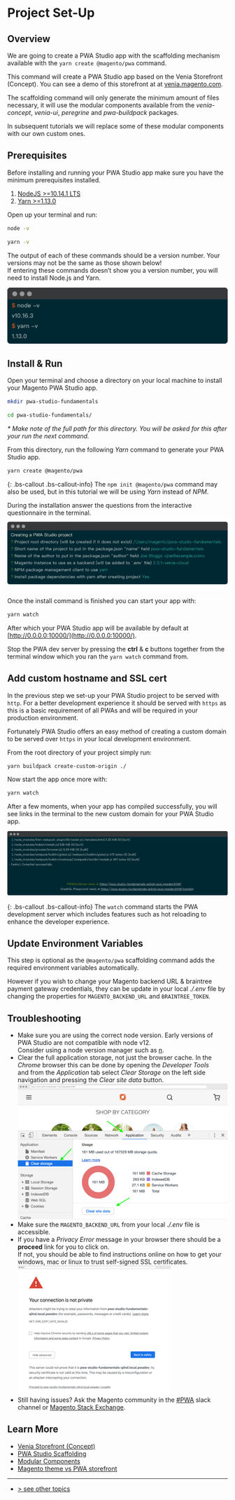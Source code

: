 # Project Set-Up

## Overview

We are going to create a PWA Studio app with the scaffolding mechanism available with 
the `yarn create @magento/pwa` command.

This command will create a PWA Studio app based on the Venia Storefront (Concept). 
You can see a demo of this storefront at at [venia.magento.com][].   

The scaffolding command will only generate the minimum amount of files necessary, 
it will use the modular components available from 
the _venia-concept_, _venia-ui_, _peregrine_ and _pwa-buildpack_ packages.    

In subsequent tutorials we will replace some of these modular components with our own custom ones.

## Prerequisites

Before installing and running your PWA Studio app make sure you have the minimum prerequisites installed.

1.  [NodeJS >=10.14.1 LTS](https://nodejs.org/en/)
1.  [Yarn >=1.13.0](https://yarnpkg.com)

Open up your terminal and run:

```bash
node -v
```

```bash
yarn -v
```

The output of each of these commands should be a version number. 
Your versions may not be the same as those shown below!    
If entering these commands doesn’t show you a version number, you will need to install Node.js and Yarn.

![prerequisites screen-shot][]

## Install & Run

Open your terminal and choose a directory on your local machine to install your Magento PWA Studio app.

```bash
mkdir pwa-studio-fundamentals
```

```bash
cd pwa-studio-fundamentals/
```

_* Make note of the full path for this directory. You will be asked for this after your run the next command._

From this directory, run the following _Yarn_ command to generate your PWA Studio app. 
```bash
yarn create @magento/pwa
```

{: .bs-callout .bs-callout-info}
The `npm init @magento/pwa` command may also be used, but in this tutorial we will be using _Yarn_ instead of _NPM_.

During the installation answer the questions from the interactive questionnaire in the terminal.
![interactive questionnaire screen-shot][]

Once the install command is finished you can start your app with:

```bash
yarn watch
```

After which your PWA Studio app will be available by default at [http://0.0.0.0:10000/](http://0.0.0.0:10000/).

Stop the PWA dev server by pressing the **ctrl** & **c** buttons together 
from the terminal window which you ran the `yarn watch` command from.

## Add custom hostname and SSL cert

In the previous step we set-up your PWA Studio project to be served with `http`.
For a better development experience it should be served with `https` as this is a basic requirement of all PWAs
and will be required in your production environment.

Fortunately PWA Studio offers an easy method of creating a custom domain to be served over `https`
in your local development environment.

From the root directory of your project simply run:

```bash
yarn buildpack create-custom-origin ./
```

Now start the app once more with:

```bash
yarn watch
```

After a few moments, when your app has compiled successfully, you will see links in the terminal to the 
new custom domain for your PWA Studio app.

![compiled successfully screen-shot][]

{: .bs-callout .bs-callout-info}
The `watch` command starts the PWA development server which includes features such as hot reloading to 
enhance the developer experience.

## Update Environment Variables 

This step is optional as the `@magento/pwa` scaffolding command adds the required environment variables automatically.

However if you wish to change your Magento backend URL & braintree payment gateway credentials, 
they can be update in your local _./.env_ file by changing the properties for `MAGENTO_BACKEND_URL` and `BRAINTREE_TOKEN`.

## Troubleshooting

-   Make sure you are using the correct node version.  Early versions of PWA Studio are not compatible with node v12.     
    Consider using a node version manager such as [n][].
-   Clear the full application storage, not just the browser cache.
    In the _Chrome_ browser this can be done by opening the _Developer Tools_    
    and from the _Application_ tab select _Clear Storage_ on the left side navigation
    and pressing the _Clear site data_ button.     
    ![clear storage][]
-   Make sure the `MAGENTO_BACKEND_URL` from your local _./.env_ file is accessible.
-   If you have a _Privacy Error_ message in your browser there should be a **proceed** link for you to click on.    
    If not, you should be able to find instructions online on how to get your windows, mac or linux to trust self-signed SSL certificates.     
    ![privacy error][]
-   Still having issues? Ask the Magento community in the [#PWA][] slack channel or [Magento Stack Exchange][].

## Learn More

-   [Venia Storefront (Concept)][]
-   [PWA Studio Scaffolding][]
-   [Modular Components][]
-   [Magento theme vs PWA storefront][]

---
- [> see other topics](../../README.md#topics)

[Venia Storefront (Concept)]: https://magento.github.io/pwa-studio/venia-pwa-concept/
[Modular Components]: https://magento.github.io/pwa-studio/venia-pwa-concept/features/modular-components/
[Magento theme vs PWA storefront]: https://magento.github.io/pwa-studio/technologies/theme-vs-storefront/
[interactive questionnaire screen-shot]: ./images/interactive-questionnaire.png
[prerequisites screen-shot]: ./images/prerequisites.png
[compiled successfully screen-shot]: ./images/compiled-successfully.png
[clear storage]: ./images/clear-storage.png
[privacy error]: ./images/privacy-error.png
[venia.magento.com]: http://venia.magento.com/
[n]: https://github.com/tj/n
[#PWA]: https://magentocommeng.slack.com/messages/C71HNKYS2
[Magento Stack Exchange]: https://magento.stackexchange.com/
<!-- TODO: Update with correct URL -->
[PWA Studio Scaffolding]: https://github.com/magento/pwa-studio/blob/develop/pwa-devdocs/_drafts/scaffolding/index.md
